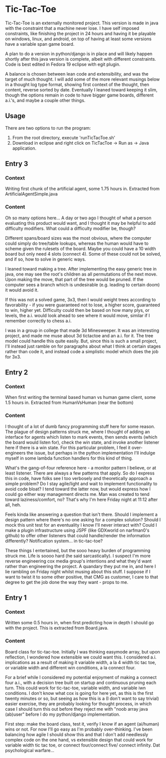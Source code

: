 Tic-Tac-Toe
===========

Tic-Tac-Toe is an externally monitored project. This version is made in java
with the constraint that a machine never lose. I have self imposed constraints,
like finishing the project in 24 hours and having it be playable on windows, linux,
and android, on top of having at least some versions have a variable span game
board.

A plan to do a version in python/django is in place and will likely happen shortly
after this java version is complete, albeit with different constraints. Code is best
edited in Fedora 19 eclipse with egit plugin.

A balance is chosen between lean code and extensibility, and was the target of
much thought. I will add some of the more relevant musings below in a thought
log type format, showing first context of the thought, then content, reverse
sorted by date. Eventually I leaned toward keeping it slim, though the options
remain in code to have bigger game boards, different a.i.'s, and maybe a couple
other things. 

Usage
-----
There are two options to run the program:
1. From the root directory, execute 'runTicTacToe.sh'
2. Download in eclipse and right click on TicTacToe -> Run as -> Java application.

Entry 3
-------

### Context
Writing first chunk of the artificial agent, some 1.75 hours in. Extracted from 
ArtificialAgentSimple.java

### Content
Oh so many options here... A day or two ago I thought of what a person
evaluating this product would want, and I thought it may be helpful to 
add difficulty modifiers. What could a difficulty modifier be, though?

Different spans/board sizes was the most obvious, where the computer
could simply do tree/table lookups, whereas the human would have to
scheme given the rulesets of the board. Maybe you could have a 10 width
board but only need 4 slots (connect 4). Some of these could not be 
solved, and if so, how to solve in generic ways.

I leaned toward making a tree. After implementing the easy generic tree
in java, one may see the root's children as all permutations of the next 
move. Upon making the move, that part of the tree would be pruned. 
If the computer sees a branch which is undesirable (e.g. leading to 
certain doom) it would avoid it.

If this was not a solved game, 3x3, then I would weight trees according
to favorability - if you were guaranteed not to lose, a higher score,
guaranteed to win, higher yet. Difficulty could then be based on how many
plys, or levels, the a.i. would look ahead to see where it would move,
similar if I remember correctly to chess a.i.

I was in a group in college that made 3d Minesweeper. It was an interesting
project, and made me muse about 3d tictactoe and an a.i. for it. The tree
model could handle this quite easily. But, since this is such a small
project, I'll instead just ramble on for paragraphs about what I think
at certain stages rather than code it, and instead code a simplistic
model which does the job for 3x3.

Entry 2
-------

### Context
When first writing the terminal based human vs human game client, some 1.5 hours in.
Extracted from HumanVsHuman (near the bottom)

### Content
I thought of a lot of dumb fancy programming stuff here for some reason. The plague
of design patterns struck me, where I thought of adding an interface for agents
which listen to mark events, then sends events (which the board would listen for),
check the win state, and invoke another listener here if there is a win state. For this
particular problem, I feel it over-engineers the issue, but perhaps in the python
implementation I'll indulge myself in some lambda function handlers for this kind of thing.

What's the gang-of-four reference here - a monitor pattern I believe, or at least listener.
There are always a few patterns that apply. So do I express this in code, have folks see
I too verbosely and theoretically approach a simple problem? Do I stay agile/light and
wait to implement functionality to avoid code bloat? I tend toward the latter now, but
would express how I could go either way management directs me. Man was created to tend toward
laziness/comfort, no? That's why I'm here Friday night at 11:12 after all, heh.

Feels kinda like answering a question that isn't there. Should I implement a design pattern
where there's no one asking for a complex solution? Should I mock this unit test for
an eventuality I know I'll never interact with? Could I make a plugin infrastructure using
JSPF (like GDXworld on narfman0's github) to offer other listeners that could handle/render
the information differently? Notification system... in tic-tac-toe?

These things I entertained, but the sooo heavy burden of programming struck me. Life is soooo hard
(he said sarcastically). I suspect I'm more reverse engineering cox media group's intentions
and what they'd want rather than engineering the project. A quandary they
put me in, and here I lie rambling on Friday night whilst musing about this stuff.
I suppose if I want to twist it to some other positive, that CMG as customer, I care to that degree
to get the job done the way they want - props to me. 

Entry 1
-------

### Context
Written some 0.5 hours in, when first predicting how in depth I should go with the project.
This is extracted from Board.java.

### Content
Board class for tic-tac-toe. Initially I was thinking easymode array, but upon
reflection, I wondered how extensible we could want this. I considered a.i. implications
as a result of making it variable width, a la 4 width tic tac toe, or variable width
and different win conditions, a la connect four.

For a brief while I considered my potential enjoyment of making a connect four a.i.,
with a decision tree built on startup and continuous pruning each turn. This could work 
for tic-tac-toe, variable width, and variable iwn conditions. I don't know
what cox is going for here yet, as this is the first twenty minutes or so, but seeing as 
how this is a (I don't want to say trivial) easier exercise, they are probably looking
for thought process, in which case I should turn this out before they reject me with
"noob array java (ab)user" before I do my python/django implementation.

First step: make the board class, test it, verify I know if an agent (ai/human) wins or not.
For now I'll go easy as I'm probably over-thinking. I've been balancing how agile I should
show this and that I don't add needlessly complex code on the one hand, vs extensible 
design that could work for variable width tic tac toe, or connect four/connect five/
connect infinity. Dat psychological warfare...
